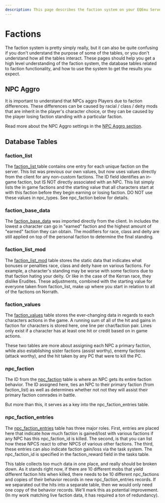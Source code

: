 ```yaml
---
description: This page describes the faction system on your EQEmu Server.
---
```


# Factions

The faction system is pretty simply really, but it can also be quite confusing if you don't understand the purpose of some of the tables, or you don't understand how all the tables interact. These pages should help you get a high level understanding of the faction system, the database tables related to faction functionality, and how to use the system to get the results you expect.

## NPC Aggro

It is important to understand that NPCs aggro Players due to faction differences.  These differences can be caused by racial / class / deity mods that are inherit in the player's character choice, or they can be caused by the player losing faction standing with a particular faction.

Read more about the NPC Aggro settings in the [NPC Aggro section](../npc/npc-aggro.md).

## Database Tables

### faction\_list

The [faction\_list ](https://eqemu.gitbook.io/database-schema/categories/factions/faction_list)table contains one entry for each unique faction on the server. This list was previous our own values, but now uses values directly from the client for any non-custom factions. The ID field identifies an in-game faction, but IS NOT directly associated with an NPC. This list simply lists the in game factions and the starting value that all characters start at with this faction before they begin earning or losing faction. DO NOT use these values in npc\_types. See npc\_faction below for details.

### faction\_base\_data

The [faction\_base\_data](https://eqemu.gitbook.io/database-schema/categories/factions/faction_base_data) was imported directly from the client. In includes the lowest a character can go in "earned" faction and the highest amount of "earned" faction they can obtain. The modifiers for race, class and deity are still applied on top of the personal faction to determine the final standing.

### faction\_list\_mod

The [faction\_list\_mod](https://eqemu.gitbook.io/database-schema/categories/factions/faction_list_mod) table stores the static data that indicates what bonuses or penalties race, class and deity have on various factions. For example, a character's standing may be worse with some factions due to that faction hating your deity. Or like in the case of the Kerran race, they dislike Erudites. These adjustments, combined with the starting value for everyone taken from faction\_list, make up where you start in relation to all of the factions on Norrath.

### faction\_values

The [faction\_values](https://eqemu.gitbook.io/database-schema/categories/factions/faction_values) table stores the ever-changing data in regards to each characters actions in the game. A running sum of all of the hit and gains in faction for characters is stored here, one line per char/faction pair. Lines only exist if a character has at least one hit or credit based on in game actions.

These two tables are more about assigning each NPC a primary faction, while also establishing sister factions \(assist worthy\), enemy factions \(attack worthy\), and the hit taken by any PC that were to kill the PC.

### npc\_faction

The ID from the [npc\_faction](https://eqemu.gitbook.io/database-schema/categories/npcs/npc_faction) table is where an NPC gets its entire faction behavior. The ID assigned here, ties an NPC to their primary faction \(from faction\_list\) as well as determines whether not not they will assist their primary faction comrades in battle.

But more than this, it serves as a key into the npc\_faction\_entries table.

### npc\_faction\_entries

The [npc\_faction\_entries](https://eqemu.gitbook.io/database-schema/categories/npcs/npc_faction_entries) table has three major roles. First, entries are placed here that indicate how much faction is gained/lost with various factions if any NPC has this npc\_faction\_id is killed. The second, is that you can list how these NPCS react to other NPCS of various other factions. The third, these entries can also indicate faction gain/loss via the task system. The npc\_faction\_id is specified in the faction\_reward field in the tasks table.

This table collects too much data in one place, and really should be broken down. As it stands right now, if there are 10 different mobs that yield different faction hits when killed, there needs to be 10 different npc\_factions and copies of their behavior records in new npc\_faction\_entries records. If we separated out the hits into a separate table, then we would only need one copy of the behavior records. We'll mark this as potential improvement. \(In my work matching live faction data, it has required a ton of redundancy\).

